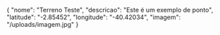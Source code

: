 {
  "nome": "Terreno Teste",
  "descricao": "Este é um exemplo de ponto",
  "latitude": "-2.85452",
  "longitude": "-40.42034",
  "imagem": "/uploads/imagem.jpg"
}
